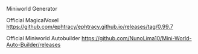 Miniworld Generator



Official MagicalVoxel
https://github.com/ephtracy/ephtracy.github.io/releases/tag/0.99.7

Official Miniworld Autobuilder
https://github.com/NunoLima10/Mini-World-Auto-Builder/releases
